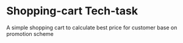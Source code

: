 # Shopping-cart Tech-task
A simple shopping cart to calculate best price for customer base on promotion scheme
